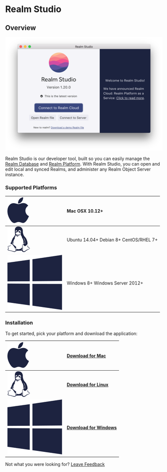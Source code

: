 # Realm Studio

## Overview

![](../.gitbook/assets/image.png)

Realm Studio is our developer tool, built so you can easily manage the [Realm Database](https://realm.io/products/realm-database) and [Realm Platform](https://realm.io/products/realm-platform). With Realm Studio, you can open and edit local and synced Realms, and administer any Realm Object Server instance.

### Supported Platforms

| ![](../.gitbook/assets/apple%20%283%29.svg) | Mac OSX 10.12+ |
| :--- | :--- |
| ![](../.gitbook/assets/linux.svg) | Ubuntu 14.04+ Debian 8+ CentOS/RHEL 7+ |
| ![](../.gitbook/assets/windows.svg) | Windows 8+ Windows Server 2012+ |

### Installation

To get started, pick your platform and download the application:

| ![](../.gitbook/assets/apple%20%283%29.svg) | [**Download for Mac**](https://studio-releases.realm.io/latest/download/mac-dmg) |
| :--- | :--- |
| ![](../.gitbook/assets/linux.svg) | [**Download for Linux**](https://studio-releases.realm.io/latest/download/linux-appimage) |
| ![](../.gitbook/assets/windows.svg) | [**Download for Windows**](https://studio-releases.realm.io/latest/download/win-setup) |





Not what you were looking for? [Leave Feedback](https://realm3.typeform.com/to/A4guM3) 

